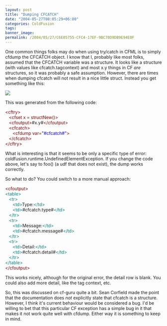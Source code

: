 ```yaml
---
layout: post
title: "Dumping CFCATCH"
date: "2004-05-27T08:05:29+06:00"
categories: ColdFusion 
tags: 
banner_image: 
permalink: /2004/05/27/C6E05755-CFC4-17EF-9BC70D9DB9E94E0F
---
```


One common things folks may do when using try/catch in CFML is to simply cfdump the CFCATCH object. I know that I, probably like most folks, assumed that the CFCATCH variable was a structure. It looks like a structure (with values like cfcatch.tagcontext) and most x.y things in CF <i>are</i> structures, so it was probably a safe assumption. However, there are times when dumping cfcatch will not result in a nice little struct. Instead you get something like this:

<img src="https://static.raymondcamden.com/images/shot.gif">

This was generated from the following code:

<div class="code"><FONT COLOR=MAROON>&lt;cftry&gt;</FONT><br>
&nbsp;&nbsp;&nbsp;<FONT COLOR=MAROON>&lt;cfset x = structNew()&gt;</FONT><br>
&nbsp;&nbsp;&nbsp;<FONT COLOR=MAROON>&lt;cfoutput&gt;</FONT>#x.y#<FONT COLOR=MAROON>&lt;/cfoutput&gt;</FONT><br>
&nbsp;&nbsp;&nbsp;<FONT COLOR=MAROON>&lt;cfcatch&gt;</FONT><br>
&nbsp;&nbsp;&nbsp;&nbsp;&nbsp;&nbsp;<FONT COLOR=MAROON>&lt;cfdump var=<FONT COLOR=BLUE>"#cfcatch#"</FONT>&gt;</FONT><br>
&nbsp;&nbsp;&nbsp;<FONT COLOR=MAROON>&lt;/cfcatch&gt;</FONT><br>
<FONT COLOR=MAROON>&lt;/cftry&gt;</FONT></div>

What is interesting is that it seems to be only a specific type of error: coldfusion.runtime.UndefinedElementException. If you change the code above, let's say to foo() (a udf that does not exist), the dump works correctly.

So what to do? You could switch to a more manual approach:

<div class="code"><FONT COLOR=MAROON>&lt;cfoutput&gt;</FONT><br>
<FONT COLOR=TEAL>&lt;table&gt;</FONT><br>
&nbsp;&nbsp;&nbsp;<FONT COLOR=TEAL>&lt;tr&gt;</FONT><br>
&nbsp;&nbsp;&nbsp;&nbsp;&nbsp;&nbsp;<FONT COLOR=TEAL>&lt;td&gt;</FONT>Type:<FONT COLOR=TEAL>&lt;/td&gt;</FONT><br>
&nbsp;&nbsp;&nbsp;&nbsp;&nbsp;&nbsp;<FONT COLOR=TEAL>&lt;td&gt;</FONT>#cfcatch.type#<FONT COLOR=TEAL>&lt;/td&gt;</FONT><br>
&nbsp;&nbsp;&nbsp;<FONT COLOR=TEAL>&lt;/tr&gt;</FONT><br>
&nbsp;&nbsp;&nbsp;<FONT COLOR=TEAL>&lt;tr&gt;</FONT><br>
&nbsp;&nbsp;&nbsp;&nbsp;&nbsp;&nbsp;<FONT COLOR=TEAL>&lt;td&gt;</FONT>Message:<FONT COLOR=TEAL>&lt;/td&gt;</FONT><br>
&nbsp;&nbsp;&nbsp;&nbsp;&nbsp;&nbsp;<FONT COLOR=TEAL>&lt;td&gt;</FONT>#cfcatch.message#<FONT COLOR=TEAL>&lt;/td&gt;</FONT><br>
&nbsp;&nbsp;&nbsp;<FONT COLOR=TEAL>&lt;/tr&gt;</FONT><br>
&nbsp;&nbsp;&nbsp;<FONT COLOR=TEAL>&lt;tr&gt;</FONT><br>
&nbsp;&nbsp;&nbsp;&nbsp;&nbsp;&nbsp;<FONT COLOR=TEAL>&lt;td&gt;</FONT>Detail:<FONT COLOR=TEAL>&lt;/td&gt;</FONT><br>
&nbsp;&nbsp;&nbsp;&nbsp;&nbsp;&nbsp;<FONT COLOR=TEAL>&lt;td&gt;</FONT>#cfcatch.detail#<FONT COLOR=TEAL>&lt;/td&gt;</FONT><br>
&nbsp;&nbsp;&nbsp;<FONT COLOR=TEAL>&lt;/tr&gt;</FONT><br>
<FONT COLOR=TEAL>&lt;/table&gt;</FONT><br>
<FONT COLOR=MAROON>&lt;/cfoutput&gt;</FONT></div>

This works nicely, although for the original error, the detail row is blank. You could also add more detail, like the tag context, etc. 

So, this was discussed on cf-guru quite a bit. Sean Corfield made the point that the documentation does <i>not</i> explicitly state that cfcatch is a structure. However, I think it's current behaviour would be considered a bug. I'd be willing to bet that this particular CF exception has a simple bug in it that makes it not work quite well with cfdump. Either way it is something to keep in mind.